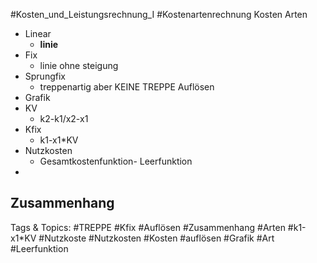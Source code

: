  #Kosten_und_Leistungsrechnung_I #Kostenartenrechnung Kosten Arten
  - Linear
    - **linie**
  - Fix
    - linie ohne steigung
  - Sprungfix
    - treppenartig aber KEINE TREPPE
 Auflösen
  - Grafik
  - KV
    - k2-k1/x2-x1
  - Kfix
    - k1-x1*KV
  - Nutzkosten
    - Gesamtkostenfunktion- Leerfunktion
  - 
 Zusammenhang
  - 

   Tags & Topics:
   #TREPPE
   #Kfix
   #Auflösen
   #Zusammenhang
   #Arten
   #k1-x1*KV
   #Nutzkoste
   #Nutzkosten
   #Kosten
   #auflösen
   #Grafik
   #Art
   #Leerfunktion